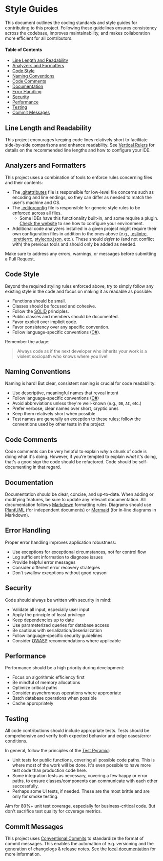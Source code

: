 # Style Guides <!-- omit from toc -->

This document outlines the coding standards and style guides
for contributing to this project.
Following these guidelines ensures consistency across the codebase,
improves maintainability, and makes collaboration more efficient
for all contributors.

#### Table of Contents <!-- omit from toc -->

- [Line Length and Readability](#line-length-and-readability)
- [Analyzers and Formatters](#analyzers-and-formatters)
- [Code Style](#code-style)
- [Naming Conventions](#naming-conventions)
- [Code Comments](#code-comments)
- [Documentation](#documentation)
- [Error Handling](#error-handling)
- [Security](#security)
- [Performance](#performance)
- [Testing](#testing)
- [Commit Messages](#commit-messages)

## Line Length and Readability

This project encourages keeping code lines relatively short
to facilitate side-by-side comparisons and enhance readability.
See [Vertical Rulers][rulersFile] for details on
the recommended line lengths and how to configure your IDE.

## Analyzers and Formatters

This project uses a combination of tools to enforce rules
concerning files and their contents:

- The [.gitattributes][gitAttributesFile] file is responsible for
  low-level file concerns such as encoding and line endings,
  so they can differ as needed to match the user's machine and OS.
- The [.editorconfig][editorConfigFile] file is responsible for
  generic style rules to be enforced across all files.
  - Some IDEs have this functionality built-in, and some require a plugin.
    [Check the website][editorConfig] to see how to configure your environment.
- Additional code analyzers installed in a given project
  might require their own configuration files in addition to the ones above
  (e.g., [.eslintrc][esLint], [.prettierrc][prettier], [stylecop.json][styleCop], etc.).
  These should _defer to_ (and not conflict with) the previous tools
  and should only be added as needed.

Make sure to address any errors, warnings, or messages
before submitting a Pull Request.

## Code Style

Beyond the required styling rules enforced above,
try to simply follow any existing style in the code
and focus on making it as readable as possible:

- Functions should be small.
- Classes should be focused and cohesive.
- Follow the [SOLID][solid] principles.
- Public classes and members should be documented.
- Favor explicit over implicit code.
- Favor consistency over any specific convention.
- Follow language-specific conventions ([C#][csCoding]).

Remember the adage:

> Always code as if the next developer who inherits your work
> is a violent sociopath who knows where you live!

## Naming Conventions

Naming is hard! But clear, consistent naming is crucial for code readability:

- Use descriptive, meaningful names that reveal intent
- Follow language-specific conventions ([C#][csIdentifier])
- Avoid abbreviations unless they're well-known (e.g., `DB`, `AI`, etc.)
- Prefer verbose, clear names over short, cryptic ones
- Keep them relatively short when possible
- Test names are generally an exception to these rules;
  follow the conventions used by other tests in the project

## Code Comments

Code comments can be very helpful to explain _why_
a chunk of code is doing what it's doing.
However, if you're tempted to explain _what_ it's doing,
that's a good sign the code should be refactored.
Code should be self-documenting in that regard.

## Documentation

Documentation should be clear, concise, and up-to-date.
When adding or modifying features,
be sure to update any relevant documentation.
All documentation follows [Markdown][markdown] formatting rules.
Diagrams should use [PlantUML][plantUml] (for independent documents)
or [Mermaid][mermaid] (for in-line diagrams in Markdown).

## Error Handling

Proper error handling improves application robustness:

- Use exceptions for exceptional circumstances, not for control flow
- Log sufficient information to diagnose issues
- Provide helpful error messages
- Consider different error recovery strategies
- Don't swallow exceptions without good reason

## Security

Code should always be written with security in mind:

- Validate all input, especially user input
- Apply the principle of least privilege
- Keep dependencies up to date
- Use parameterized queries for database access
- Be cautious with serialization/deserialization
- Follow language-specific security guidelines
- Consider [OWASP][owasp] recommendations where applicable

## Performance

Performance should be a high priority during development:

- Focus on algorithmic efficiency first
- Be mindful of memory allocations
- Optimize critical paths
- Consider asynchronous operations where appropriate
- Batch database operations when possible
- Cache appropriately

## Testing

All code contributions should include appropriate tests.
Tests should be comprehensive and verify both expected behavior
and edge cases/error conditions.

In general, follow the principles of the [Test Pyramid][testPyramid]:

- Unit tests for public functions, covering all possible code paths.
  This is where most of the work will be done.
  It's even possible to have more test code than production code here.
- Some integration tests as necessary, covering a few happy or error paths,
  to ensure classes/components can communicate with each other successfully.
- Perhaps some UI tests, if needed. These are the most brittle
  and are only for smoke testing.

Aim for 80%+ unit test coverage, especially for business-critical code.
But don't sacrifice test quality for coverage metrics.

## Commit Messages

This project uses [Conventional Commits][cc]
to standardize the format of commit messages.
This enables the automation of e.g. versioning
and the generation of changelogs & release notes.
See the [local documentation][ccFile] for more information.

<!-- Source Code URIs (alphabetical by file hierarchy) -->

[ccFile]: ./ConventionalCommits.md
[rulersFile]: ./docs/VerticalRulers.md
[editorConfigFile]: ../.editorconfig
[gitAttributesFile]: ../.gitattributes

<!-- Public URIs (alphabetical by name) -->

[cc]: https://www.conventionalcommits.org
[csCoding]: https://learn.microsoft.com/en-us/dotnet/csharp/fundamentals/coding-style/coding-conventions
[csIdentifier]: https://learn.microsoft.com/en-us/dotnet/csharp/fundamentals/coding-style/identifier-names
[editorConfig]: https://editorconfig.org
[esLint]: https://eslint.org/docs/latest/use/configure
[markdown]: https://www.markdownguide.org
[mermaid]: https://mermaid.js.org
[owasp]: https://owasp.org/www-project-top-ten
[plantUml]: https://plantuml.com
[prettier]: https://prettier.io/docs/configuration
[solid]: https://en.wikipedia.org/wiki/SOLID
[styleCop]: https://github.com/DotNetAnalyzers/StyleCopAnalyzers/blob/master/documentation/Configuration.md
[testPyramid]: https://martinfowler.com/articles/practical-test-pyramid.html
